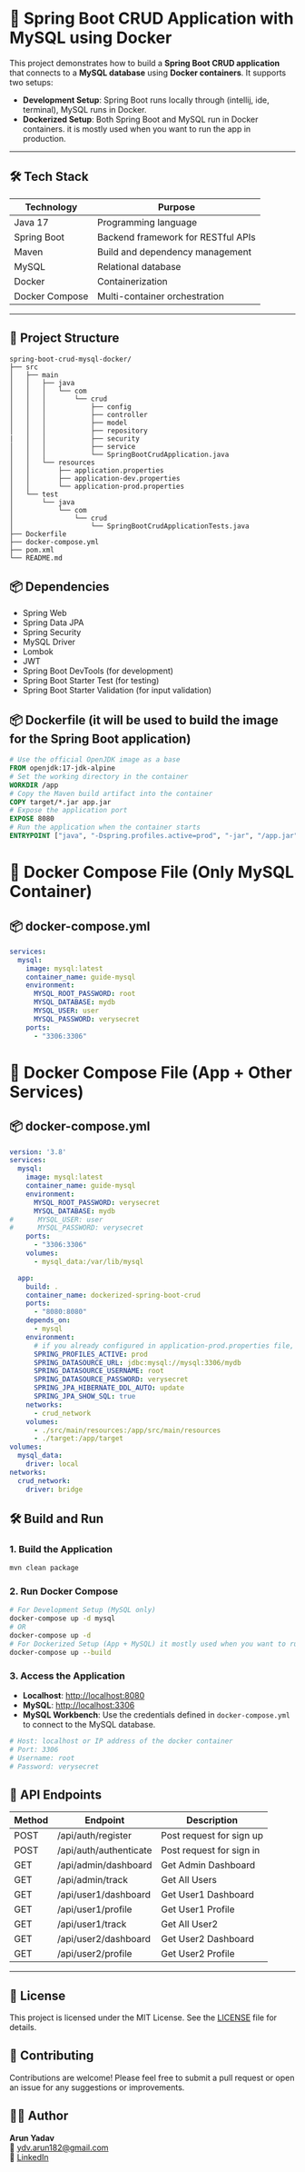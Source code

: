 # 🚀 Spring Boot CRUD Application with MySQL using Docker

This project demonstrates how to build a **Spring Boot CRUD application** that connects to a **MySQL database** using **Docker containers**. It supports two setups:
- **Development Setup**: Spring Boot runs locally through (intellij, ide, terminal), MySQL runs in Docker.
- **Dockerized Setup**: Both Spring Boot and MySQL run in Docker containers. it is mostly used when you want to run the app in production.

---

## 🛠️ Tech Stack

| Technology     | Purpose                            |
|----------------|------------------------------------|
| Java 17        | Programming language               |
| Spring Boot    | Backend framework for RESTful APIs |
| Maven          | Build and dependency management    |
| MySQL          | Relational database                |
| Docker         | Containerization                   |
| Docker Compose | Multi-container orchestration      |

---

## 📁 Project Structure

```plaintext
spring-boot-crud-mysql-docker/
├── src
│   ├── main
│   │   ├── java
│   │   │   └── com
│   │   │       └── crud
│   │   │           ├── config
│   │   │           ├── controller
│   │   │           ├── model
│   │   │           ├── repository
|   │   │           ├── security
│   │   │           ├── service
│   │   │           └── SpringBootCrudApplication.java
│   │   └── resources
│   │       ├── application.properties
│   │       ├── application-dev.properties
│   │       └── application-prod.properties
│   └── test
│       └── java
│           └── com
│               └── crud
│                   └── SpringBootCrudApplicationTests.java
├── Dockerfile
├── docker-compose.yml
├── pom.xml
└── README.md
```
## 📦 Dependencies
- Spring Web
- Spring Data JPA
- Spring Security
- MySQL Driver
- Lombok
- JWT
- Spring Boot DevTools (for development)
- Spring Boot Starter Test (for testing)
- Spring Boot Starter Validation (for input validation)



## 📦 Dockerfile (it will be used to build the image for the Spring Boot application)
```dockerfile
# Use the official OpenJDK image as a base
FROM openjdk:17-jdk-alpine
# Set the working directory in the container
WORKDIR /app
# Copy the Maven build artifact into the container
COPY target/*.jar app.jar
# Expose the application port
EXPOSE 8080
# Run the application when the container starts
ENTRYPOINT ["java", "-Dspring.profiles.active=prod", "-jar", "/app.jar"]
```

# 🐳 Docker Compose File (Only MySQL Container)
## 📦 docker-compose.yml
```yaml
services:
  mysql:
    image: mysql:latest
    container_name: guide-mysql
    environment:
      MYSQL_ROOT_PASSWORD: root
      MYSQL_DATABASE: mydb
      MYSQL_USER: user
      MYSQL_PASSWORD: verysecret
    ports:
      - "3306:3306"
```
# 🐳 Docker Compose File (App + Other Services)
## 📦 docker-compose.yml
```yaml 
version: '3.8'
services:
  mysql:
    image: mysql:latest
    container_name: guide-mysql
    environment:
      MYSQL_ROOT_PASSWORD: verysecret
      MYSQL_DATABASE: mydb
#      MYSQL_USER: user
#      MYSQL_PASSWORD: verysecret
    ports:
      - "3306:3306"
    volumes:
      - mysql_data:/var/lib/mysql

  app:
    build: .
    container_name: dockerized-spring-boot-crud
    ports:
      - "8080:8080"
    depends_on:
      - mysql
    environment:
      # if you already configured in application-prod.properties file, then you can comment this but it will override the properties file default 
      SPRING_PROFILES_ACTIVE: prod
      SPRING_DATASOURCE_URL: jdbc:mysql://mysql:3306/mydb
      SPRING_DATASOURCE_USERNAME: root
      SPRING_DATASOURCE_PASSWORD: verysecret
      SPRING_JPA_HIBERNATE_DDL_AUTO: update
      SPRING_JPA_SHOW_SQL: true
    networks:
      - crud_network
    volumes:
      - ./src/main/resources:/app/src/main/resources
      - ./target:/app/target
volumes:
  mysql_data:
    driver: local
networks:
  crud_network:
    driver: bridge
```

## 🛠️ Build and Run
### 1. Build the Application
```bash
mvn clean package
```
### 2. Run Docker Compose
```bash
# For Development Setup (MySQL only)
docker-compose up -d mysql 
# OR
docker-compose up -d 
# For Dockerized Setup (App + MySQL) it mostly used when you want to run the app in production
docker-compose up --build 
```
### 3. Access the Application
- **Localhost**: [http://localhost:8080](http://localhost:8080)
- **MySQL**: [http://localhost:3306](http://localhost:3306)
- **MySQL Workbench**: Use the credentials defined in `docker-compose.yml` to connect to the MySQL database.
```bash
# Host: localhost or IP address of the docker container
# Port: 3306
# Username: root
# Password: verysecret
```

## 📜 API Endpoints
| Method | Endpoint               | Description              |
|--------|------------------------|--------------------------|
| POST   | /api/auth/register     | Post request for sign up |
| POST   | /api/auth/authenticate | Post request for sign in |
| GET    | /api/admin/dashboard   | Get Admin Dashboard      |
| GET    | /api/admin/track       | Get All Users            |
| GET    | /api/user1/dashboard   | Get User1 Dashboard      |
| GET    | /api/user1/profile     | Get User1 Profile        |
| GET    | /api/user1/track       | Get All User2            |
| GET    | /api/user2/dashboard   | Get User2 Dashboard      |
| GET    | /api/user2/profile     | Get User2 Profile        |

---
## 📜 License
This project is licensed under the MIT License. See the [LICENSE](LICENSE) file for details.

## 📜 Contributing
Contributions are welcome! Please feel free to submit a pull request or open an issue for any suggestions or improvements.

## 👨‍💻 Author
**Arun Yadav**  
📧 ydv.arun182@gmail.com  
🔗 [LinkedIn](https://www.linkedin.com/in/arun-yadav-java/)  
